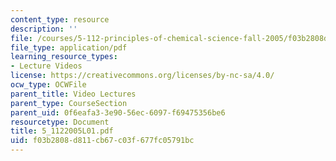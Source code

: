 ```yaml
---
content_type: resource
description: ''
file: /courses/5-112-principles-of-chemical-science-fall-2005/f03b2808d811cb67c03f677fc05791bc_5_1122005L01.pdf
file_type: application/pdf
learning_resource_types:
- Lecture Videos
license: https://creativecommons.org/licenses/by-nc-sa/4.0/
ocw_type: OCWFile
parent_title: Video Lectures
parent_type: CourseSection
parent_uid: 0f6eafa3-3e90-56ec-6097-f69475356be6
resourcetype: Document
title: 5_1122005L01.pdf
uid: f03b2808-d811-cb67-c03f-677fc05791bc
---
```

